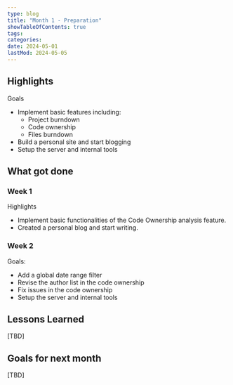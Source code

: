 ```yaml
---
type: blog
title: "Month 1 - Preparation"
showTableOfContents: true
tags:
categories:
date: 2024-05-01
lastMod: 2024-05-05
---
```


## Highlights

Goals

- Implement basic features including:
  - Project burndown
  - Code ownership
  - Files burndown
- Build a personal site and start blogging
- Setup the server and internal tools

## What got done

### Week 1

Highlights

- Implement basic functionalities of the Code Ownership analysis feature.
- Created a personal blog and start writing.

### Week 2

Goals:

- Add a global date range filter
- Revise the author list in the code ownership
- Fix issues in the code ownership
- Setup the server and internal tools

## Lessons Learned

[TBD]

## Goals for next month

[TBD]
